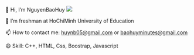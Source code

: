 👋 Hi, I’m NguyenBaoHuy  ![](https://user-images.githubusercontent.com/18350557/176309783-0785949b-9127-417c-8b55-ab5a4333674e.gif)

👀 I’m freshman at HoChiMinh University of Education

📫 How to contact me: huynb05@gmail.com or baohuyminutes@gmail.com

😄 Skill: C++, HTML, Css, Boostrap, Javascript

